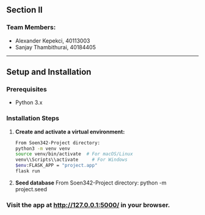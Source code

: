 ## Section II

### Team Members:
- Alexander Kepekci, 40113003
- Sanjay Thambithurai, 40184405

---

## Setup and Installation

### Prerequisites
- Python 3.x

### Installation Steps

1. **Create and activate a virtual environment:**
   ```bash
   From Soen342-Project directory:
   python3 -m venv venv
   source venv/bin/activate  # For macOS/Linux
   venv\\Scripts\\activate     # For Windows
   $env:FLASK_APP = "project.app"
   flask run

2. **Seed database**
   From Soen342-Project directory:
   python -m project.seed
### Visit the app at http://127.0.0.1:5000/ in your browser.

